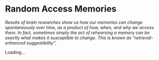 # Random Access Memories

*Results of brain researches show us how our memories can change spontaneously over time, as a product of how, when, and why we access them. In fact, sometimes simply the act of rehearsing a memory can be exactly what makes it susceptible to change. This is known as “retrieval-enhanced suggestibility”.*

Loading...